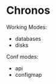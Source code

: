# Chronos

<!---
## Universal backup and snapshot system

Chronos is based on old Slug backup with the improvement of being modular and the possibility of working outside of Kubernetes.

Image `tedezed/chronos`

Database modules:
- [x] PostgreSQL
- [x] MySQL
- [ ] MariaDB
- [ ] Oracle
- [ ] SQLite
- [ ] Microsoft SQL Server
- [ ] MongoDB
- [ ] Cassandra
- [ ] Redis
- [ ] CouchDB
- [ ] Firebase
- [ ] YugabyteDB

Cloud disk support:
- [x] GCP compute disk
- [ ] AWS
- [ ] Azure
- [ ] Openstack Cinder
- [ ] Kubevirt disk

Other backup:
- [ ] Application backup path
- [ ] Kubernetes, API conf IN json of cluster

Other functionalities:
- [ ] Encryption of backups on disk
- [ ] Rrestore and test every dump

kubectl cp $HOME/git/kubernetes-containers-tools/chronos/docker/chronos kube-system/$(kgpod chronos):/
-->

Working Modes:
- databases
- disks

Conf modes:
- api
- configmap